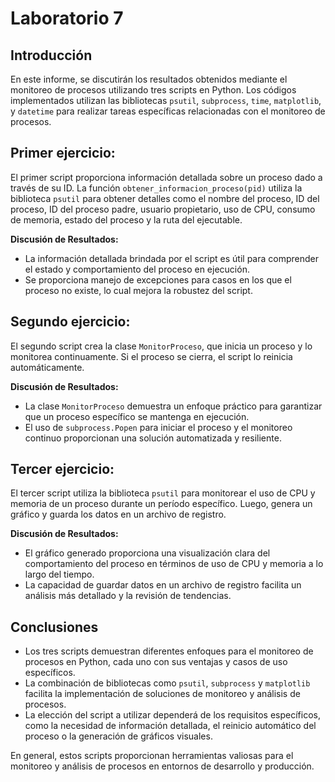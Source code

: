 # Laboratorio 7

## Introducción

En este informe, se discutirán los resultados obtenidos mediante el monitoreo de procesos utilizando tres scripts en Python. Los códigos implementados utilizan las bibliotecas `psutil`, `subprocess`, `time`, `matplotlib`, y `datetime` para realizar tareas específicas relacionadas con el monitoreo de procesos.

## Primer ejercicio:

El primer script proporciona información detallada sobre un proceso dado a través de su ID. La función `obtener_informacion_proceso(pid)` utiliza la biblioteca `psutil` para obtener detalles como el nombre del proceso, ID del proceso, ID del proceso padre, usuario propietario, uso de CPU, consumo de memoria, estado del proceso y la ruta del ejecutable.

**Discusión de Resultados:**
- La información detallada brindada por el script es útil para comprender el estado y comportamiento del proceso en ejecución.
- Se proporciona manejo de excepciones para casos en los que el proceso no existe, lo cual mejora la robustez del script.

## Segundo ejercicio:

El segundo script crea la clase `MonitorProceso`, que inicia un proceso y lo monitorea continuamente. Si el proceso se cierra, el script lo reinicia automáticamente.

**Discusión de Resultados:**
- La clase `MonitorProceso` demuestra un enfoque práctico para garantizar que un proceso específico se mantenga en ejecución.
- El uso de `subprocess.Popen` para iniciar el proceso y el monitoreo continuo proporcionan una solución automatizada y resiliente.

## Tercer ejercicio:

El tercer script utiliza la biblioteca `psutil` para monitorear el uso de CPU y memoria de un proceso durante un período específico. Luego, genera un gráfico y guarda los datos en un archivo de registro.

**Discusión de Resultados:**
- El gráfico generado proporciona una visualización clara del comportamiento del proceso en términos de uso de CPU y memoria a lo largo del tiempo.
- La capacidad de guardar datos en un archivo de registro facilita un análisis más detallado y la revisión de tendencias.

## Conclusiones

- Los tres scripts demuestran diferentes enfoques para el monitoreo de procesos en Python, cada uno con sus ventajas y casos de uso específicos.
- La combinación de bibliotecas como `psutil`, `subprocess` y `matplotlib` facilita la implementación de soluciones de monitoreo y análisis de procesos.
- La elección del script a utilizar dependerá de los requisitos específicos, como la necesidad de información detallada, el reinicio automático del proceso o la generación de gráficos visuales.

En general, estos scripts proporcionan herramientas valiosas para el monitoreo y análisis de procesos en entornos de desarrollo y producción.

